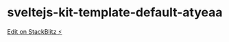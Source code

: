 # sveltejs-kit-template-default-atyeaa

[Edit on StackBlitz ⚡️](https://stackblitz.com/edit/sveltejs-kit-template-default-atyeaa)